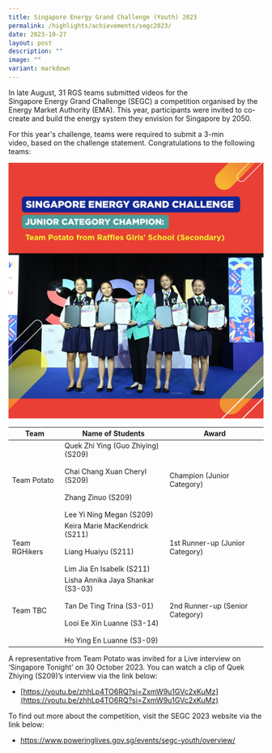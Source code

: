 ```yaml
---
title: Singapore Energy Grand Challenge (Youth) 2023
permalink: /highlights/achievements/segc2023/
date: 2023-10-27
layout: post
description: ""
image: ""
variant: markdown
---
```

In late August, 31 RGS teams submitted videos for the Singapore&nbsp;Energy&nbsp;Grand Challenge (SEGC) a competition organised by the Energy Market Authority (EMA). This year,&nbsp;participants were invited to co-create and build the energy system they envision for Singapore by 2050.&nbsp;
  
For this year's challenge, teams were required to submit a&nbsp;3-min video,&nbsp;based on the challenge statement. Congratulations to the following teams:

![](/images/potato.jpeg)

| Team | Name of Students | Award |
| -------- | -------- | -------- |
| Team Potato   | Quek Zhi Ying (Guo Zhiying) (S209)<br><br>Chai Chang Xuan Cheryl (S209)<br><br>Zhang Zinuo (S209)<br><br>Lee Yi Ning Megan (S209)    | Champion (Junior Category) |
| Team RGHikers     | Keira Marie MacKendrick (S211)<br><br>Liang Huaiyu (S211)<br><br> Lim Jia En Isabelk (S211)     | 1st Runner-up (Junior Category)   |
| Team TBC    | Lisha Annika Jaya Shankar (S3-03)<br><br>Tan De Ting Trina (S3-01)<br><br>Looi Ee Xin Luanne (S3-14)<br><br>Ho Ying En Luanne (S3-09)    | 2nd Runner-up (Senior Category)   |

A representative from Team Potato was invited for a Live interview on ‘Singapore Tonight’ on 30 October 2023. You can watch a clip of Quek Zhiying (S209)’s interview via the link below:

*   [https://youtu.be/zhhLp4TO6RQ?si=ZxmW9u1GVc2xKuMz](https://youtu.be/zhhLp4TO6RQ?si=ZxmW9u1GVc2xKuMz)


To find out more about the competition, visit the SEGC 2023 website via the link below:

* https://www.poweringlives.gov.sg/events/segc-youth/overview/
